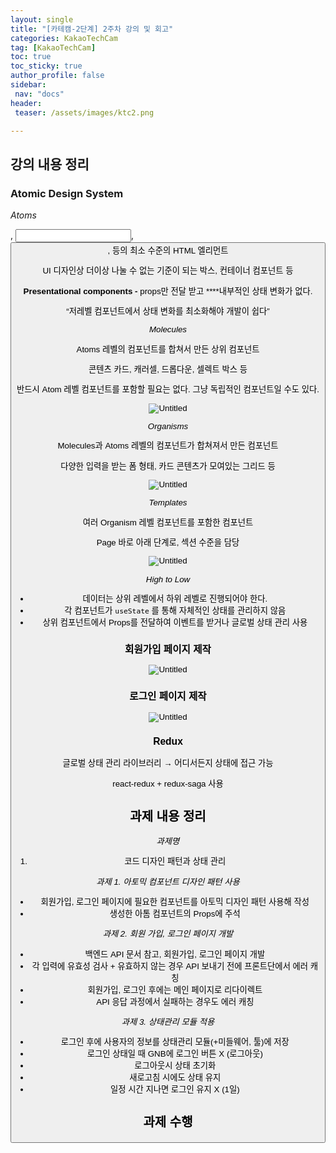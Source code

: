 ```yaml
---
layout: single
title: "[카테캠-2단계] 2주차 강의 및 회고"
categories: KakaoTechCam
tag: [KakaoTechCam]
toc: true
toc_sticky: true
author_profile: false
sidebar:
 nav: "docs"
header:
 teaser: /assets/images/ktc2.png

---
```


## 강의 내용 정리

### Atomic Design System

*Atoms*

<a>, <input>, <button>, <label> 등의 최소 수준의 HTML 엘리먼트

UI 디자인상 더이상 나눌 수 없는 기준이 되는 박스, 컨테이너 컴포넌트 등

**Presentational components -** props만 전달 받고 ****내부적인 상태 변화가 없다.

“저레벨 컴포넌트에서 상태 변화를 최소화해야 개발이 쉽다”

*Molecules*

Atoms 레벨의 컴포넌트를 합쳐서 만든 상위 컴포넌트

콘텐츠 카드, 캐러셀, 드롭다운, 셀렉트 박스 등

반드시 Atom 레벨 컴포넌트를 포함할 필요는 없다. 그냥 독립적인 컴포넌트일 수도 있다.

![Untitled](https://s3-us-west-2.amazonaws.com/secure.notion-static.com/2196470f-cb7e-4353-90a3-cf64d752c69e/Untitled.png)

*Organisms*

Molecules과 Atoms 레벨의 컴포넌트가 합쳐져서 만든 컴포넌트

다양한 입력을 받는 폼 형태, 카드 콘텐츠가 모여있는 그리드 등

![Untitled](https://s3-us-west-2.amazonaws.com/secure.notion-static.com/1d4fdb53-d329-484f-8bcf-95a037a36371/Untitled.png)

*Templates*

여러 Organism 레벨 컴포넌트를 포함한 컴포넌트

Page 바로 아래 단계로, 섹션 수준을 담당

![Untitled](https://s3-us-west-2.amazonaws.com/secure.notion-static.com/6ab227ae-c7d0-43aa-9869-64260f3c033d/Untitled.png)

*High to Low*

- 데이터는 상위 레벨에서 하위 레벨로 진행되어야 한다.
- 각 컴포넌트가 `useState` 를 통해 자체적인 상태를 관리하지 않음
- 상위 컴포넌트에서 Props를 전달하여 이벤트를 받거나 글로벌 상태 관리 사용

### 회원가입 페이지 제작

![Untitled](https://s3-us-west-2.amazonaws.com/secure.notion-static.com/5c1fa090-d3bf-44c4-b77b-10c97f3b6a94/Untitled.png)

### 로그인 페이지 제작

![Untitled](https://s3-us-west-2.amazonaws.com/secure.notion-static.com/b14c5933-8860-461e-a1f5-5d3790ecaf8a/Untitled.png)

### Redux

글로벌 상태 관리 라이브러리 → 어디서든지 상태에 접근 가능

react-redux + redux-saga 사용

## 과제 내용 정리

*과제명*

1. 코드 디자인 패턴과 상태 관리

*과제 1. 아토믹 컴포넌트 디자인 패턴 사용*

- 회원가입, 로그인 페이지에 필요한 컴포넌트를 아토믹 디자인 패턴 사용해 작성
- 생성한 아톰 컴포넌트의 Props에 주석

*과제 2. 회원 가입, 로그인 페이지 개발*

- 백엔드 API 문서 참고, 회원가입, 로그인 페이지 개발
- 각 입력에 유효성 검사 + 유효하지 않는 경우 API 보내기 전에 프론트단에서 에러 캐칭
- 회원가입, 로그인 후에는 메인 페이지로 리다이렉트
- API 응답 과정에서 실패하는 경우도 에러 캐칭

*과제 3. 상태관리 모듈 적용*

- 로그인 후에 사용자의 정보를 상태관리 모듈(+미들웨어, 툴)에 저장
- 로그인 상태일 때 GNB에 로그인 버튼 X (로그아웃)
- 로그아웃시 상태 초기화
- 새로고침 시에도 상태 유지
- 일정 시간 지나면 로그인 유지 X (1일)

## 과제 수행
